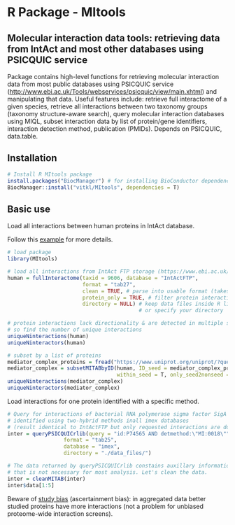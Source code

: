 # R Package - MItools
## Molecular interaction data tools: retrieving data from IntAct and most other databases using PSICQUIC service

Package contains high-level functions for retrieving molecular interaction data from most public databases using PSICQUIC service (http://www.ebi.ac.uk/Tools/webservices/psicquic/view/main.xhtml) and manipulating that data. Useful features include: retrieve full interactome of a given species, retrieve all interactions between two taxonomy groups (taxonomy structure-aware search), query molecular interaction databases using MIQL, subset interaction data by list of protein/gene identifiers, interaction detection method, publication (PMIDs).
    Depends on PSICQUIC, data.table.  

## Installation

```r
# Install R MItools package
install.packages("BiocManager") # for installing BioConductor dependencies
BiocManager::install("vitkl/MItools", dependencies = T)
```

## Basic use

Load all interactions between human proteins in IntAct database.

Follow this [example](https://vitkl.github.io/MItools/articles/articles/Full_interactomes_interspecies.html) for more details.  

```r
# load package
library(MItools)

# load all interactions from IntAct FTP storage (https://www.ebi.ac.uk/intact/downloads)
human = fullInteractome(taxid = 9606, database = "IntActFTP",
                        format = "tab27",
                        clean = TRUE, # parse into usable format (takes 5-10 minutes)
                        protein_only = TRUE, # filter protein interactions
                        directory = NULL) # keep data files inside R library, 
                                          # or specify your directory 
```
```r
# protein interactions lack directionality & are detected in multiple studies
# so find the number of unique interactions
uniqueNinteractions(human)
uniqueNinteractors(human)
```
```r
# subset by a list of proteins
mediator_complex_proteins = fread("https://www.uniprot.org/uniprot/?query=GO:0016592%20AND%20taxonomy:9606&format=tab&columns=id")
mediator_complex = subsetMITABbyID(human, ID_seed = mediator_complex_proteins$Entry,
                                   within_seed = T, only_seed2nonseed = F)
uniqueNinteractions(mediator_complex)
uniqueNinteractors(mediator_complex)
```

Load interactions for one protein identified with a specific method.

```r
# Query for interactions of bacterial RNA polymerase sigma factor SigA 
# identified using two-hybrid methods inall imex databases 
# (result identical to IntActFTP but only requested interactions are downloaded)
inter = queryPSICQUICrlib(query = "id:P74565 AND detmethod:\"MI:0018\"",
                  format = "tab25",
                  database = "imex",
                  directory = "./data_files/")
```
```r
# The data returned by queryPSICQUICrlib constains auxillary information 
# that is not necessary for most analysis. Let's clean the data.
inter = cleanMITAB(inter)
inter$data[1:5]
```

Beware of [study bias](https://vitkl.github.io/MItools/articles/articles/study_bias_doc.html) (ascertainment bias): in aggregated data better studied proteins have more interactions (not a problem for unbiased proteome-wide interaction screens).  
